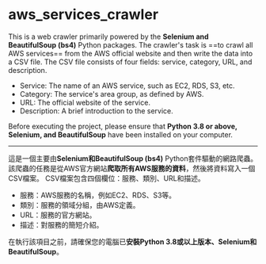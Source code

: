 # aws_services_crawler

This is a web crawler primarily powered by the **Selenium and BeautifulSoup (bs4)** Python packages. 
The crawler's task is ==to crawl all AWS services== from the AWS official website and then write the data into a CSV file. 
The CSV file consists of four fields: service, category, URL, and description.

- Service: The name of an AWS service, such as EC2, RDS, S3, etc.
- Category: The service's area group, as defined by AWS.
- URL: The official website of the service.
- Description: A brief introduction to the service.

Before executing the project, please ensure that **Python 3.8 or above, Selenium, and BeautifulSoup** have been installed on your computer.

***

這是一個主要由**Selenium和BeautifulSoup (bs4)** Python套件驅動的網路爬蟲。
該爬蟲的任務是從AWS官方網站**爬取所有AWS服務的資料**，然後將資料寫入一個CSV檔案。
CSV檔案包含四個欄位：服務、類別、URL和描述。

- 服務：AWS服務的名稱，例如EC2、RDS、S3等。
- 類別：服務的領域分組，由AWS定義。
- URL：服務的官方網站。
- 描述：對服務的簡短介紹。

在執行該項目之前，請確保您的電腦已**安裝Python 3.8或以上版本、Selenium和BeautifulSoup**。
